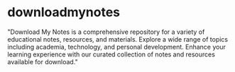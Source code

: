 # downloadmynotes
"Download My Notes is a comprehensive repository for a variety of educational notes, resources, and materials. Explore a wide range of topics including academia, technology, and personal development. Enhance your learning experience with our curated collection of notes and resources available for download."
